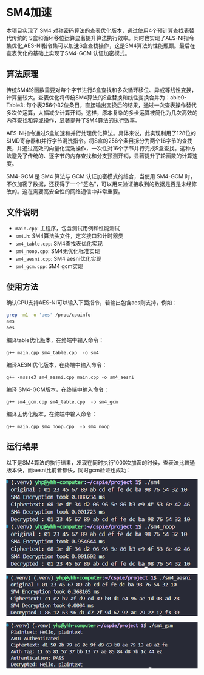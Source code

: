 # SM4加速

本项目实现了 SM4 对称密码算法的查表优化版本，通过使用4个预计算查找表替代传统的 S盒和循环移位运算显著提升算法执行效率。同时也实现了AES-NI指令集优化,AES-NI指令集可以加速S盒查找操作，这是SM4算法的性能瓶颈。最后在查表优化的基础上实现了SM4-GCM 认证加密模式。

## 算法原理

传统SM4轮函数需要对每个字节进行S盒查找和多次循环移位、异或等线性变换，计算量较大。查表优化将传统SM4算法的S盒替换和线性变换合并为：able0-Table3: 每个表256个32位条目，直接输出变换后的结果，通过一次查表操作替代多次位运算，大幅减少计算开销。这样，原本复杂的多步运算被简化为几次高效的内存查找和异或操作，显著提升了SM4算法的执行效率。

AES-NI指令通过S盒加速和并行处理优化算法。具体来说，此实现利用了128位的SIMD寄存器和并行字节混洗指令。将S盒的256个条目拆分为两个16字节的查找表，并通过高效的向量化混洗操作，一次性对16个字节并行完成S盒查找。这种方法避免了传统的、逐字节的内存查找和分支预测开销，显著提升了轮函数的计算速度。

SM4-GCM 是 SM4 算法与 GCM 认证加密模式的结合，当使用 SM4-GCM 时，不仅加密了数据，还获得了一个“签名”，可以用来验证接收到的数据是否是未经修改的。这在需要高安全性的网络通信中非常重要。

## 文件说明

- `main.cpp`: 主程序，包含测试用例和性能测试
- `sm4.h`: SM4算法头文件，定义接口和计时器类
- `sm4_table.cpp`: SM4查找表优化实现
- `sm4_noop.cpp`: SM4无优化标准实现
- `sm4_aesni.cpp`: SM4 aesni优化实现
- `sm4_gcm.cpp`: SM4 gcm实现

## 使用方法
确认CPU支持AES-NI可以输入下面指令，若输出包含aes则支持，例如：

```bash
grep -m1 -o 'aes' /proc/cpuinfo  
aes
aes
```

编译table优化版本，在终端中输入命令：

` g++ main.cpp sm4_table.cpp  -o sm4 `

编译AESNI优化版本，在终端中输入命令：

` g++ -mssse3 sm4_aesni.cpp main.cpp -o sm4_aesni `

编译 SM4-GCM版本，在终端中输入命令：

`g++ sm4_gcm.cpp sm4_table.cpp  -o sm4_gcm`

编译无优化版本，在终端中输入命令：

` g++ main.cpp sm4_noop.cpp  -o sm4_noop `

## 运行结果
以下是SM4算法的执行结果，发现在同时执行1000次加密的时候，查表法比普通版本快，而aesni比前者都快，同时gcm验证也成功：

![SM4查找表](./res.png)

![aesni](./aesni.png)

![gcm](./gcm.png)